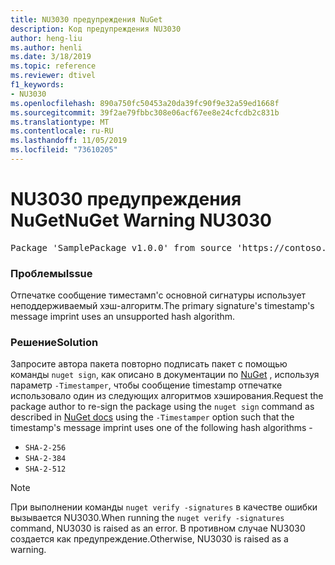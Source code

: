 ```yaml
---
title: NU3030 предупреждения NuGet
description: Код предупреждения NU3030
author: heng-liu
ms.author: henli
ms.date: 3/18/2019
ms.topic: reference
ms.reviewer: dtivel
f1_keywords:
- NU3030
ms.openlocfilehash: 890a750fc50453a20da39fc90f9e32a59ed1668f
ms.sourcegitcommit: 39f2ae79fbbc308e06acf67ee8e24cfcdb2c831b
ms.translationtype: MT
ms.contentlocale: ru-RU
ms.lasthandoff: 11/05/2019
ms.locfileid: "73610205"
---
```

# <a name="nuget-warning-nu3030"></a><span data-ttu-id="39186-103">NU3030 предупреждения NuGet</span><span class="sxs-lookup"><span data-stu-id="39186-103">NuGet Warning NU3030</span></span>

<pre>Package 'SamplePackage v1.0.0' from source 'https://contoso.com/index.json': The primary signature's timestamp's message imprint uses an unsupported hash algorithm.</pre>

### <a name="issue"></a><span data-ttu-id="39186-104">Проблемы</span><span class="sxs-lookup"><span data-stu-id="39186-104">Issue</span></span>

<span data-ttu-id="39186-105">Отпечатке сообщение тиместамп'с основной сигнатуры использует неподдерживаемый хэш-алгоритм.</span><span class="sxs-lookup"><span data-stu-id="39186-105">The primary signature's timestamp's message imprint uses an unsupported hash algorithm.</span></span>  


### <a name="solution"></a><span data-ttu-id="39186-106">Решение</span><span class="sxs-lookup"><span data-stu-id="39186-106">Solution</span></span>

<span data-ttu-id="39186-107">Запросите автора пакета повторно подписать пакет с помощью команды `nuget sign`, как описано в документации по [NuGet](https://docs.microsoft.com/nuget/create-packages/sign-a-package) , используя параметр `-Timestamper`, чтобы сообщение timestamp отпечатке использовало один из следующих алгоритмов хэширования.</span><span class="sxs-lookup"><span data-stu-id="39186-107">Request the package author to re-sign the package using the `nuget sign` command as described in [NuGet docs](https://docs.microsoft.com/nuget/create-packages/sign-a-package) using the `-Timestamper` option such that the timestamp's message imprint uses one of the following hash algorithms -</span></span>
* `SHA-2-256`
* `SHA-2-384`
* `SHA-2-512`


> [!Note]
> <span data-ttu-id="39186-108">При выполнении команды `nuget verify -signatures` в качестве ошибки вызывается NU3030.</span><span class="sxs-lookup"><span data-stu-id="39186-108">When running the `nuget verify -signatures` command, NU3030 is raised as an error.</span></span> <span data-ttu-id="39186-109">В противном случае NU3030 создается как предупреждение.</span><span class="sxs-lookup"><span data-stu-id="39186-109">Otherwise, NU3030 is raised as a warning.</span></span>